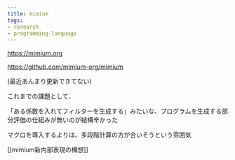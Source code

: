 ```yaml
---
title: mimium
tags:
- research
- programming-language
---
```



https://mimium.org

https://github.com/mimium-org/mimium

(最近あんまり更新できてない)

これまでの課題として、

「ある係数を入れてフィルターを生成する」みたいな、プログラムを生成する部分評価の仕組みが無いのが結構辛かった

マクロを導入するよりは、多段階計算の方が合いそうという雰囲気

[[mimium新内部表現の構想]]